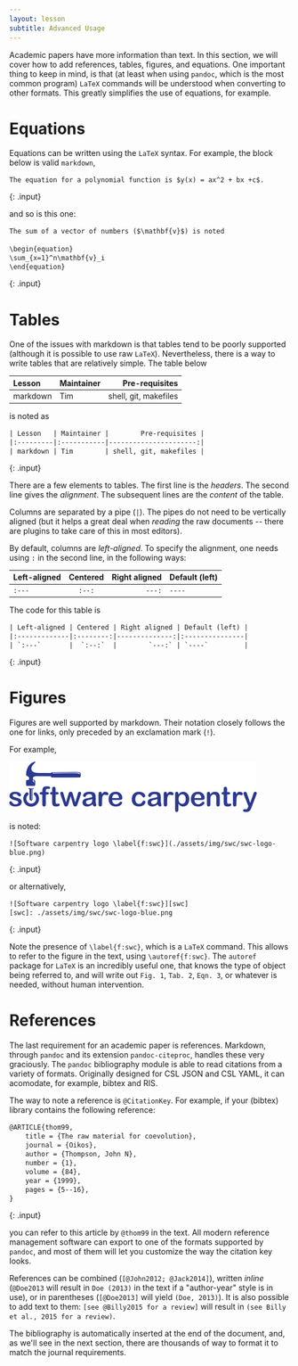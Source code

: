 ```yaml
---
layout: lesson
subtitle: Advanced Usage
---
```


Academic papers have more information than text. In this section, we will cover
how to add references, tables, figures, and equations. One important thing to
keep in mind, is that (at least when using `pandoc`, which is the most common
program) `LaTeX` commands will be understood when converting to other formats.
This greatly simplifies the use of equations, for example.

# Equations

Equations can be written using the `LaTeX` syntax. For example, the block below
is valid `markdown`,

~~~
The equation for a polynomial function is $y(x) = ax^2 + bx +c$.
~~~
{: .input}

and so is this one:

~~~
The sum of a vector of numbers ($\mathbf{v}$) is noted

\begin{equation}
\sum_{x=1}^n\mathbf{v}_i
\end{equation}
~~~
{: .input}

# Tables

One of the issues with markdown is that tables tend to be poorly supported
(although it is possible to use raw `LaTeX`). Nevertheless, there is a way to
write tables that are relatively simple. The table below

| Lesson   | Maintainer |        Pre-requisites |
|:---------|:-----------|----------------------:|
| markdown | Tim        | shell, git, makefiles |

is noted as

~~~
| Lesson   | Maintainer |        Pre-requisites |
|:---------|:-----------|----------------------:|
| markdown | Tim        | shell, git, makefiles |
~~~
{: .input}

There are a few elements to tables. The first line is the *headers*. The second
line gives the *alignment*. The subsequent lines are the *content* of the table.

Columns are separated by a pipe (`|`). The pipes do not need to be vertically
aligned (but it helps a great deal when *reading* the raw documents -- there are
plugins to take care of this in most editors).

By default, columns are *left-aligned*. To specify the alignment, one needs
using `:` in  the second line, in the following ways:

| Left-aligned | Centered | Right aligned | Default (left) |
|:-------------|:--------:|--------------:|:---------------|
| `:---`       |  `:--:`  |        `---:` | `----`         |

The code for this table is

~~~
| Left-aligned | Centered | Right aligned | Default (left) |
|:-------------|:--------:|--------------:|:---------------|
| `:---`       |  `:--:`  |        `---:` | `----`         |
~~~
{: .input}

# Figures

Figures are well supported by markdown. Their notation closely follows the one
for links, only preceded by an exclamation mark (`!`).

For example,

![Software carpentry logo \label{f:swc}](./assets/img/swc/swc-logo-blue.png)

is noted:

~~~
![Software carpentry logo \label{f:swc}](./assets/img/swc/swc-logo-blue.png)
~~~
{: .input}

or alternatively,

~~~
![Software carpentry logo \label{f:swc}][swc]
[swc]: ./assets/img/swc/swc-logo-blue.png
~~~
{: .input}

Note the presence of `\label{f:swc}`, which is a `LaTeX` command. This allows to
refer to the figure in the text, using `\autoref{f:swc}`. The `autoref` package
for `LaTeX` is an incredibly useful one, that knows the type of object being
referred to, and will write out `Fig. 1`, `Tab. 2`, `Eqn. 3`, or whatever is
needed, without human intervention.

# References

The last requirement for an academic paper is references. Markdown, through
`pandoc` and its extension `pandoc-citeproc`, handles these very graciously. The
`pandoc` bibliography module is able to read citations from a variety of
formats. Originally designed for CSL JSON and CSL YAML, it can acomodate, for
example, bibtex and RIS.

The way to note a reference is `@CitationKey`. For example, if your (bibtex)
library contains the following reference:

~~~
@ARTICLE{thom99,
	title = {The raw material for coevolution},
	journal = {Oikos},
	author = {Thompson, John N},
	number = {1},
	volume = {84},
	year = {1999},
	pages = {5--16},
}
~~~
{: .input}

you can refer to this article by `@thom99` in the text. All modern reference
management software can export to one of the formats supported by `pandoc`, and
most of them will let you customize the way the citation key looks.

References can be combined (`[@John2012; @Jack2014]`), written *inline*
(`@Doe2013` will result in `Doe (2013)` in the text if a "author-year" style is
in use), or in parentheses (`[@Doe2013]` will yield `(Doe, 2013)`). It is also
possible to add text to them: `[see @Billy2015 for a review]` will result in
`(see Billy et al., 2015 for a review)`.

The bibliography is automatically inserted at the end of the document, and, as
we'll see in the next section, there are thousands of way to format it to match
the journal requirements.
